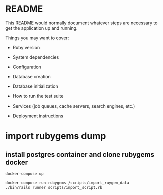 # README

This README would normally document whatever steps are necessary to get the
application up and running.

Things you may want to cover:

* Ruby version

* System dependencies

* Configuration

* Database creation

* Database initialization

* How to run the test suite

* Services (job queues, cache servers, search engines, etc.)

* Deployment instructions

# import rubygems dump

## install postgres container and clone rubygems docker

```bash
docker-compose up

docker-compose run rubygems /scripts/import_ruygem_data
./bin/rails runner scripts/import_script.rb

```
